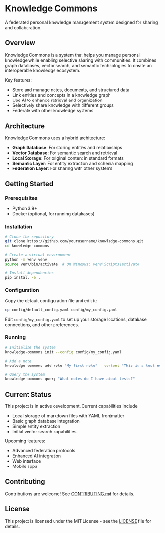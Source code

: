 # Knowledge Commons

A federated personal knowledge management system designed for sharing and collaboration.

## Overview

Knowledge Commons is a system that helps you manage personal knowledge while enabling selective sharing with communities. It combines graph databases, vector search, and semantic technologies to create an interoperable knowledge ecosystem.

Key features:
- Store and manage notes, documents, and structured data
- Link entities and concepts in a knowledge graph
- Use AI to enhance retrieval and organization
- Selectively share knowledge with different groups
- Federate with other knowledge systems

## Architecture

Knowledge Commons uses a hybrid architecture:
- **Graph Database**: For storing entities and relationships
- **Vector Database**: For semantic search and retrieval
- **Local Storage**: For original content in standard formats
- **Semantic Layer**: For entity extraction and schema mapping
- **Federation Layer**: For sharing with other systems

## Getting Started

### Prerequisites

- Python 3.9+
- Docker (optional, for running databases)

### Installation

```bash
# Clone the repository
git clone https://github.com/yourusername/knowledge-commons.git
cd knowledge-commons

# Create a virtual environment
python -m venv venv
source venv/bin/activate  # On Windows: venv\Scripts\activate

# Install dependencies
pip install -e .
```

### Configuration

Copy the default configuration file and edit it:

```bash
cp config/default_config.yaml config/my_config.yaml
```

Edit `config/my_config.yaml` to set up your storage locations, database connections, and other preferences.

### Running

```bash
# Initialize the system
knowledge-commons init --config config/my_config.yaml

# Add a note
knowledge-commons add note "My first note" --content "This is a test note" --tags test,example

# Query the system
knowledge-commons query "What notes do I have about tests?"
```

## Current Status

This project is in active development. Current capabilities include:
- Local storage of markdown files with YAML frontmatter
- Basic graph database integration
- Simple entity extraction
- Initial vector search capabilities

Upcoming features:
- Advanced federation protocols
- Enhanced AI integration
- Web interface
- Mobile apps

## Contributing

Contributions are welcome! See [CONTRIBUTING.md](CONTRIBUTING.md) for details.

## License

This project is licensed under the MIT License - see the [LICENSE](LICENSE) file for details.